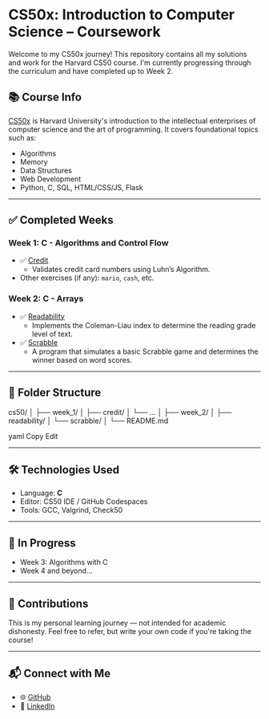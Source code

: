 # CS50x: Introduction to Computer Science – Coursework

Welcome to my CS50x journey! This repository contains all my solutions and work for the Harvard CS50 course. I'm currently progressing through the curriculum and have completed up to Week 2.

## 📚 Course Info
[CS50x](https://cs50.harvard.edu/x/) is Harvard University's introduction to the intellectual enterprises of computer science and the art of programming. It covers foundational topics such as:

- Algorithms
- Memory
- Data Structures
- Web Development
- Python, C, SQL, HTML/CSS/JS, Flask

---

## ✅ Completed Weeks

### Week 1: C - **Algorithms and Control Flow**
- ✅ [Credit](./week_1/credit/)
  - Validates credit card numbers using Luhn’s Algorithm.
- Other exercises (if any): `mario`, `cash`, etc.

### Week 2: C - **Arrays**
- ✅ [Readability](./week_2/readability/)
  - Implements the Coleman-Liau index to determine the reading grade level of text.
- ✅ [Scrabble](./week_2/scrabble/)
  - A program that simulates a basic Scrabble game and determines the winner based on word scores.

---

## 📂 Folder Structure

cs50/
│
├── week_1/
│ ├── credit/
│ └── ...
│
├── week_2/
│ ├── readability/
│ └── scrabble/
│
└── README.md

yaml
Copy
Edit

---

## 🛠️ Technologies Used
- Language: **C**
- Editor: CS50 IDE / GitHub Codespaces
- Tools: GCC, Valgrind, Check50

---

## 🚧 In Progress
- Week 3: Algorithms with C
- Week 4 and beyond...

---

## 🤝 Contributions
This is my personal learning journey — not intended for academic dishonesty. Feel free to refer, but write your own code if you're taking the course!

---

## 📬 Connect with Me
- 🌐 [GitHub](https://github.com/code-surya)
- 💼 [LinkedIn](https://linkedin.com/in/code-surya)
